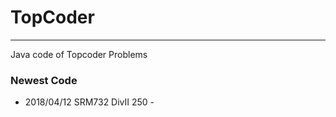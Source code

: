 # TopCoder
---
Java code of Topcoder Problems
</br>
### Newest Code
* 2018/04/12 SRM732 DivII 250 - 
